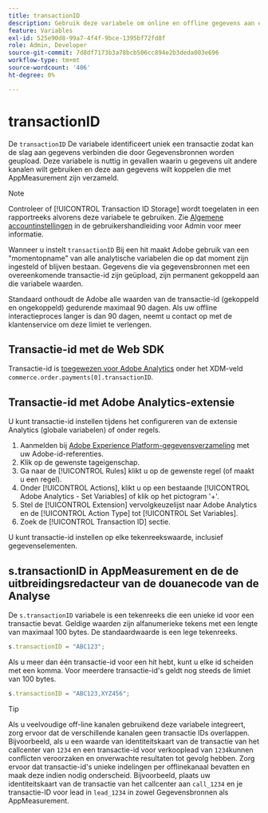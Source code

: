 ```yaml
---
title: transactionID
description: Gebruik deze variabele om online en offline gegevens aan elkaar te koppelen.
feature: Variables
exl-id: 525e90d8-99a7-4f4f-9bce-1395bf72fd8f
role: Admin, Developer
source-git-commit: 7d8df7173b3a78bcb506cc894e2b3deda003e696
workflow-type: tm+mt
source-wordcount: '406'
ht-degree: 0%

---
```


# transactionID

De `transactionID` De variabele identificeert uniek een transactie zodat kan de slag aan gegevens verbinden die door Gegevensbronnen worden geupload. Deze variabele is nuttig in gevallen waarin u gegevens uit andere kanalen wilt gebruiken en deze aan gegevens wilt koppelen die met AppMeasurement zijn verzameld.

>[!NOTE]
>
>Controleer of [!UICONTROL Transaction ID Storage] wordt toegelaten in een rapportreeks alvorens deze variabele te gebruiken. Zie [Algemene accountinstellingen](/help/admin/admin/c-manage-report-suites/c-edit-report-suites/general/general-acct-settings-admin.md) in de gebruikershandleiding voor Admin voor meer informatie.

Wanneer u instelt `transactionID` Bij een hit maakt Adobe gebruik van een &quot;momentopname&quot; van alle analytische variabelen die op dat moment zijn ingesteld of blijven bestaan. Gegevens die via gegevensbronnen met een overeenkomende transactie-id zijn geüpload, zijn permanent gekoppeld aan die variabele waarden.

Standaard onthoudt de Adobe alle waarden van de transactie-id (gekoppeld en ongekoppeld) gedurende maximaal 90 dagen. Als uw offline interactieproces langer is dan 90 dagen, neemt u contact op met de klantenservice om deze limiet te verlengen.

## Transactie-id met de Web SDK

Transactie-id is [toegewezen voor Adobe Analytics](https://experienceleague.adobe.com/docs/analytics/implementation/aep-edge/variable-mapping.html) onder het XDM-veld `commerce.order.payments[0].transactionID`.

## Transactie-id met Adobe Analytics-extensie

U kunt transactie-id instellen tijdens het configureren van de extensie Analytics (globale variabelen) of onder regels.

1. Aanmelden bij [Adobe Experience Platform-gegevensverzameling](https://experience.adobe.com/data-collection) met uw Adobe-id-referenties.
2. Klik op de gewenste tageigenschap.
3. Ga naar de [!UICONTROL Rules] klikt u op de gewenste regel (of maakt u een regel).
4. Onder [!UICONTROL Actions], klikt u op een bestaande [!UICONTROL Adobe Analytics - Set Variables] of klik op het pictogram &#39;+&#39;.
5. Stel de [!UICONTROL Extension] vervolgkeuzelijst naar Adobe Analytics en de [!UICONTROL Action Type] tot [!UICONTROL Set Variables].
6. Zoek de [!UICONTROL Transaction ID] sectie.

U kunt transactie-id instellen op elke tekenreekswaarde, inclusief gegevenselementen.

## s.transactionID in AppMeasurement en de de uitbreidingsredacteur van de douanecode van de Analyse

De `s.transactionID` variabele is een tekenreeks die een unieke id voor een transactie bevat. Geldige waarden zijn alfanumerieke tekens met een lengte van maximaal 100 bytes. De standaardwaarde is een lege tekenreeks.

```js
s.transactionID = "ABC123";
```

Als u meer dan één transactie-id voor een hit hebt, kunt u elke id scheiden met een komma. Voor meerdere transactie-id&#39;s geldt nog steeds de limiet van 100 bytes.

```js
s.transactionID = "ABC123,XYZ456";
```

>[!TIP]
>
>Als u veelvoudige off-line kanalen gebruikend deze variabele integreert, zorg ervoor dat de verschillende kanalen geen transactie IDs overlappen. Bijvoorbeeld, als u een waarde van identiteitskaart van de transactie van het callcenter van `1234` en een transactie-id voor verkooplead van `1234`kunnen conflicten veroorzaken en onverwachte resultaten tot gevolg hebben. Zorg ervoor dat transactie-id&#39;s unieke indelingen per offlinekanaal bevatten en maak deze indien nodig onderscheid. Bijvoorbeeld, plaats uw identiteitskaart van de transactie van het callcenter aan `call_1234` en je transactie-ID voor lead in `lead_1234` in zowel Gegevensbronnen als AppMeasurement.
